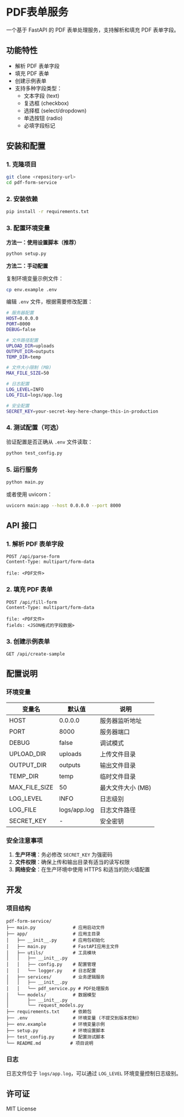 # PDF表单服务

一个基于 FastAPI 的 PDF 表单处理服务，支持解析和填充 PDF 表单字段。

## 功能特性

- 解析 PDF 表单字段
- 填充 PDF 表单
- 创建示例表单
- 支持多种字段类型：
  - 文本字段 (text)
  - 复选框 (checkbox)
  - 选择框 (select/dropdown)
  - 单选按钮 (radio)
  - 必填字段标记

## 安装和配置

### 1. 克隆项目

```bash
git clone <repository-url>
cd pdf-form-service
```

### 2. 安装依赖

```bash
pip install -r requirements.txt
```

### 3. 配置环境变量

**方法一：使用设置脚本（推荐）**

```bash
python setup.py
```

**方法二：手动配置**

复制环境变量示例文件：

```bash
cp env.example .env
```

编辑 `.env` 文件，根据需要修改配置：

```bash
# 服务器配置
HOST=0.0.0.0
PORT=8000
DEBUG=false

# 文件路径配置
UPLOAD_DIR=uploads
OUTPUT_DIR=outputs
TEMP_DIR=temp

# 文件大小限制 (MB)
MAX_FILE_SIZE=50

# 日志配置
LOG_LEVEL=INFO
LOG_FILE=logs/app.log

# 安全配置
SECRET_KEY=your-secret-key-here-change-this-in-production
```

### 4. 测试配置（可选）

验证配置是否正确从 `.env` 文件读取：

```bash
python test_config.py
```

### 5. 运行服务

```bash
python main.py
```

或者使用 uvicorn：

```bash
uvicorn main:app --host 0.0.0.0 --port 8000
```

## API 接口

### 1. 解析 PDF 表单字段

```http
POST /api/parse-form
Content-Type: multipart/form-data

file: <PDF文件>
```

### 2. 填充 PDF 表单

```http
POST /api/fill-form
Content-Type: multipart/form-data

file: <PDF文件>
fields: <JSON格式的字段数据>
```

### 3. 创建示例表单

```http
GET /api/create-sample
```

## 配置说明

### 环境变量

| 变量名 | 默认值 | 说明 |
|--------|--------|------|
| HOST | 0.0.0.0 | 服务器监听地址 |
| PORT | 8000 | 服务器端口 |
| DEBUG | false | 调试模式 |
| UPLOAD_DIR | uploads | 上传文件目录 |
| OUTPUT_DIR | outputs | 输出文件目录 |
| TEMP_DIR | temp | 临时文件目录 |
| MAX_FILE_SIZE | 50 | 最大文件大小 (MB) |
| LOG_LEVEL | INFO | 日志级别 |
| LOG_FILE | logs/app.log | 日志文件路径 |
| SECRET_KEY | - | 安全密钥 |

### 安全注意事项

1. **生产环境**：务必修改 `SECRET_KEY` 为强密码
2. **文件权限**：确保上传和输出目录有适当的读写权限
3. **网络安全**：在生产环境中使用 HTTPS 和适当的防火墙配置

## 开发

### 项目结构

```
pdf-form-service/
├── main.py              # 应用启动文件
├── app/                 # 应用主目录
│   ├── __init__.py      # 应用包初始化
│   ├── main.py          # FastAPI应用主文件
│   ├── utils/           # 工具模块
│   │   ├── __init__.py
│   │   ├── config.py    # 配置管理
│   │   └── logger.py    # 日志配置
│   ├── services/        # 业务逻辑服务
│   │   ├── __init__.py
│   │   └── pdf_service.py # PDF处理服务
│   └── models/          # 数据模型
│       ├── __init__.py
│       └── request_models.py
├── requirements.txt     # 依赖包
├── .env                 # 环境变量 (不提交到版本控制)
├── env.example          # 环境变量示例
├── setup.py             # 环境设置脚本
├── test_config.py       # 配置测试脚本
└── README.md           # 项目说明
```

### 日志

日志文件位于 `logs/app.log`，可以通过 `LOG_LEVEL` 环境变量控制日志级别。

## 许可证

MIT License 